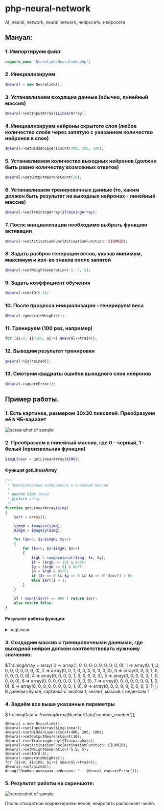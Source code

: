 # php-neural-network
AI, neural, network, neural network, нейросеть, нейросети

## Мануал:

### 1. Импортируем файл:
```php
require_once "Neuralink/Neuralink.php";
```

### 2. Инициализируем
```php
$Neural = new Neuralink();
```

### 3. Устанавливаем входящие данные (обычно, линейный массив)
```php
$Neural->setInputArray($LinearArray);
```

### 4. Инициализируем нейроны скрытого слоя (любое количество слоёв через запятую с указанием количество нейронов в слое)
```php
$Neural->setHiddenLayersCount(400, 200, 100);
```

### 5. Устанавливаем количество выходных нейронов (должно быть равно количеству возможных ответов)
```php
$Neural->setOutputNeuronsCount(10);
```

### 6. Устанавливаем тренировочные данные (то, каким должен быть результат на выходных нейронах - линейный массив)
```php
$Neural->setTrainingArray($TrainingArray);
```

### 7. После инициализации необходимо выбрать функцию активации
```php
$Neural->setActivationFunc(ActivationFunction::SIGMOID);
```

### 8. Задать разброс генерации весов, указав минимум, максимум и кол-во знаков после запятой
```php
$Neural->setWeightGeneration(-5, 5, 5);
```

### 9. Задать коэффициент обучения
```php
$Neural->setIQ(0.3);
```

### 10. После процесса инициализации - генерируем веса
```php
$Neural->generateWeights();
```

### 11. Тренируем (100 раз, например)
```php
for ($i=0; $i<100; $i++) $Neural->train();
```

### 12. Выводим результат тренировки
```php
$Neural->isTrained();
```

### 13. Смотрим квадраты ошибок выходного слоя нейронов
```php
$Neural->squareError();
```

## Пример работы.

### 1. Есть картинка, размером 30х30 пикселей. Преобразуем её в ЧБ-вариант
![screenshot of sample](https://cdn1.savepice.ru/uploads/2019/12/27/9ee7c437004e2bac93ac8c37eeeb9b51-full.jpg)

### 2. Преобразуем в линейный массив, где 0 - черный, 1 - белый (произвольная функция)
```php
$imgLinear = getLinearArray($IMG);
```

#### Функция getLinearArray
```php
/**
 * Преобразование изображения в линейный массив
 *
 * @param $img image
 * @return array
 */
function getLinearArray($img)
{
    $arr = array();

    $imgW = imagesx($img);
    $imgH = imagesy($img);

    for ($y=0; $y<$imgH; $y++)
    {
        for ($x=0; $x<$imgW; $x++)
        {
            $rgb = imagecolorat($img, $x, $y);
            $r = ($rgb >> 16) & 0xFF;
            $g = ($rgb >> 8) & 0xFF;
            $b = $rgb & 0xFF;
            if ($r == 0 && $g == 0 && $b == 0) $arr[] = 0;
            else $arr[] = 1;
        }
    }

    if ( count($arr) == 900 ) return $arr;
    else return false;
}
```

#### Результат работы функции:
<details>
  <summary>imgLinear</summary>

  ```
  Array ( [0] => 1 [1] => 0 [2] => 0 [3] => 0 [4] => 0 [5] => 1 [6] => 1 [7] => 1 [8] => 1 [9] => 1 [10] => 1 [11] => 1 [12] => 1 [13] => 1 [14] => 1 [15] => 1 [16] => 1 [17] => 1 [18] => 1 [19] => 1 [20] => 1 [21] => 1 [22] => 1 [23] => 1 [24] => 1 [25] => 1 [26] => 1 [27] => 1 [28] => 1 [29] => 1 [30] => 0 [31] => 0 [32] => 0 [33] => 0 [34] => 0 [35] => 1 [36] => 1 [37] => 1 [38] => 1 [39] => 1 [40] => 1 [41] => 1 [42] => 1 [43] => 1 [44] => 1 [45] => 1 [46] => 1 [47] => 1 [48] => 1 [49] => 1 [50] => 1 [51] => 1 [52] => 1 [53] => 1 [54] => 1 [55] => 1 [56] => 1 [57] => 1 [58] => 1 [59] => 1 [60] => 0 [61] => 0 [62] => 1 [63] => 1 [64] => 1 [65] => 0 [66] => 1 [67] => 1 [68] => 1 [69] => 1 [70] => 1 [71] => 1 [72] => 1 [73] => 1 [74] => 1 [75] => 1 [76] => 1 [77] => 1 [78] => 1 [79] => 1 [80] => 1 [81] => 1 [82] => 1 [83] => 1 [84] => 1 [85] => 1 [86] => 1 [87] => 1 [88] => 1 [89] => 1 [90] => 0 [91] => 1 [92] => 0 [93] => 0 [94] => 0 [95] => 1 [96] => 1 [97] => 1 [98] => 1 [99] => 1 [100] => 1 [101] => 1 [102] => 1 [103] => 1 [104] => 1 [105] => 1 [106] => 1 [107] => 1 [108] => 1 [109] => 1 [110] => 1 [111] => 1 [112] => 1 [113] => 1 [114] => 1 [115] => 1 [116] => 1 [117] => 1 [118] => 1 [119] => 1 [120] => 0 [121] => 1 [122] => 0 [123] => 0 [124] => 0 [125] => 0 [126] => 0 [127] => 1 [128] => 1 [129] => 1 [130] => 1 [131] => 1 [132] => 1 [133] => 1 [134] => 1 [135] => 1 [136] => 1 [137] => 1 [138] => 1 [139] => 1 [140] => 1 [141] => 1 [142] => 1 [143] => 1 [144] => 1 [145] => 1 [146] => 1 [147] => 1 [148] => 1 [149] => 1 [150] => 0 [151] => 1 [152] => 0 [153] => 0 [154] => 1 [155] => 0 [156] => 1 [157] => 0 [158] => 1 [159] => 1 [160] => 1 [161] => 1 [162] => 1 [163] => 1 [164] => 1 [165] => 1 [166] => 1 [167] => 1 [168] => 1 [169] => 1 [170] => 1 [171] => 1 [172] => 1 [173] => 1 [174] => 1 [175] => 1 [176] => 1 [177] => 1 [178] => 1 [179] => 1 [180] => 0 [181] => 1 [182] => 1 [183] => 0 [184] => 1 [185] => 0 [186] => 1 [187] => 0 [188] => 0 [189] => 1 [190] => 1 [191] => 1 [192] => 1 [193] => 1 [194] => 1 [195] => 1 [196] => 1 [197] => 1 [198] => 1 [199] => 1 [200] => 1 [201] => 1 [202] => 1 [203] => 1 [204] => 1 [205] => 1 [206] => 1 [207] => 1 [208] => 1 [209] => 1 [210] => 0 [211] => 0 [212] => 1 [213] => 0 [214] => 1 [215] => 1 [216] => 0 [217] => 1 [218] => 0 [219] => 1 [220] => 1 [221] => 1 [222] => 1 [223] => 1 [224] => 1 [225] => 1 [226] => 1 [227] => 1 [228] => 1 [229] => 1 [230] => 1 [231] => 1 [232] => 1 [233] => 1 [234] => 1 [235] => 1 [236] => 1 [237] => 1 [238] => 1 [239] => 1 [240] => 1 [241] => 0 [242] => 0 [243] => 0 [244] => 0 [245] => 1 [246] => 0 [247] => 1 [248] => 1 [249] => 1 [250] => 1 [251] => 1 [252] => 1 [253] => 1 [254] => 1 [255] => 1 [256] => 1 [257] => 1 [258] => 1 [259] => 1 [260] => 1 [261] => 1 [262] => 1 [263] => 1 [264] => 1 [265] => 1 [266] => 1 [267] => 1 [268] => 1 [269] => 1 [270] => 1 [271] => 1 [272] => 0 [273] => 1 [274] => 0 [275] => 0 [276] => 0 [277] => 1 [278] => 0 [279] => 1 [280] => 1 [281] => 1 [282] => 1 [283] => 1 [284] => 1 [285] => 1 [286] => 1 [287] => 1 [288] => 1 [289] => 1 [290] => 1 [291] => 1 [292] => 1 [293] => 1 [294] => 1 [295] => 1 [296] => 1 [297] => 1 [298] => 1 [299] => 1 [300] => 1 [301] => 1 [302] => 0 [303] => 0 [304] => 1 [305] => 0 [306] => 0 [307] => 1 [308] => 0 [309] => 0 [310] => 1 [311] => 1 [312] => 1 [313] => 1 [314] => 1 [315] => 1 [316] => 1 [317] => 1 [318] => 1 [319] => 1 [320] => 1 [321] => 1 [322] => 1 [323] => 1 [324] => 1 [325] => 1 [326] => 1 [327] => 1 [328] => 1 [329] => 1 [330] => 1 [331] => 1 [332] => 1 [333] => 0 [334] => 0 [335] => 1 [336] => 1 [337] => 1 [338] => 1 [339] => 0 [340] => 1 [341] => 1 [342] => 1 [343] => 1 [344] => 1 [345] => 1 [346] => 1 [347] => 1 [348] => 1 [349] => 1 [350] => 1 [351] => 1 [352] => 1 [353] => 1 [354] => 1 [355] => 1 [356] => 1 [357] => 1 [358] => 1 [359] => 1 [360] => 1 [361] => 1 [362] => 1 [363] => 1 [364] => 0 [365] => 0 [366] => 0 [367] => 1 [368] => 1 [369] => 0 [370] => 1 [371] => 1 [372] => 1 [373] => 1 [374] => 1 [375] => 1 [376] => 1 [377] => 1 [378] => 1 [379] => 1 [380] => 1 [381] => 1 [382] => 1 [383] => 1 [384] => 1 [385] => 1 [386] => 1 [387] => 1 [388] => 1 [389] => 1 [390] => 1 [391] => 1 [392] => 1 [393] => 1 [394] => 1 [395] => 1 [396] => 0 [397] => 0 [398] => 0 [399] => 0 [400] => 1 [401] => 1 [402] => 1 [403] => 1 [404] => 1 [405] => 1 [406] => 1 [407] => 1 [408] => 1 [409] => 1 [410] => 1 [411] => 1 [412] => 1 [413] => 1 [414] => 1 [415] => 1 [416] => 1 [417] => 1 [418] => 1 [419] => 1 [420] => 1 [421] => 1 [422] => 1 [423] => 1 [424] => 0 [425] => 0 [426] => 0 [427] => 0 [428] => 0 [429] => 0 [430] => 1 [431] => 1 [432] => 1 [433] => 1 [434] => 1 [435] => 1 [436] => 1 [437] => 1 [438] => 1 [439] => 1 [440] => 1 [441] => 1 [442] => 1 [443] => 1 [444] => 1 [445] => 1 [446] => 1 [447] => 1 [448] => 1 [449] => 1 [450] => 1 [451] => 1 [452] => 1 [453] => 0 [454] => 0 [455] => 1 [456] => 0 [457] => 1 [458] => 1 [459] => 0 [460] => 1 [461] => 1 [462] => 1 [463] => 1 [464] => 1 [465] => 1 [466] => 1 [467] => 1 [468] => 1 [469] => 1 [470] => 1 [471] => 1 [472] => 1 [473] => 1 [474] => 1 [475] => 1 [476] => 1 [477] => 1 [478] => 1 [479] => 1 [480] => 1 [481] => 1 [482] => 1 [483] => 0 [484] => 1 [485] => 1 [486] => 0 [487] => 0 [488] => 0 [489] => 1 [490] => 1 [491] => 1 [492] => 1 [493] => 1 [494] => 1 [495] => 1 [496] => 1 [497] => 1 [498] => 1 [499] => 1 [500] => 1 [501] => 1 [502] => 1 [503] => 1 [504] => 1 [505] => 1 [506] => 1 [507] => 1 [508] => 1 [509] => 1 [510] => 1 [511] => 1 [512] => 1 [513] => 0 [514] => 0 [515] => 0 [516] => 0 [517] => 0 [518] => 0 [519] => 1 [520] => 1 [521] => 1 [522] => 1 [523] => 1 [524] => 1 [525] => 1 [526] => 1 [527] => 1 [528] => 1 [529] => 1 [530] => 1 [531] => 1 [532] => 1 [533] => 1 [534] => 1 [535] => 1 [536] => 1 [537] => 1 [538] => 1 [539] => 1 [540] => 1 [541] => 1 [542] => 1 [543] => 1 [544] => 1 [545] => 0 [546] => 0 [547] => 0 [548] => 1 [549] => 1 [550] => 1 [551] => 1 [552] => 1 [553] => 1 [554] => 1 [555] => 1 [556] => 1 [557] => 1 [558] => 1 [559] => 1 [560] => 1 [561] => 1 [562] => 1 [563] => 1 [564] => 1 [565] => 1 [566] => 1 [567] => 1 [568] => 1 [569] => 1 [570] => 1 [571] => 1 [572] => 1 [573] => 1 [574] => 1 [575] => 1 [576] => 1 [577] => 1 [578] => 1 [579] => 1 [580] => 1 [581] => 1 [582] => 1 [583] => 1 [584] => 1 [585] => 1 [586] => 1 [587] => 1 [588] => 1 [589] => 1 [590] => 1 [591] => 1 [592] => 1 [593] => 1 [594] => 1 [595] => 1 [596] => 1 [597] => 1 [598] => 1 [599] => 1 [600] => 1 [601] => 1 [602] => 1 [603] => 1 [604] => 1 [605] => 1 [606] => 1 [607] => 1 [608] => 1 [609] => 1 [610] => 1 [611] => 1 [612] => 1 [613] => 1 [614] => 1 [615] => 1 [616] => 1 [617] => 1 [618] => 1 [619] => 1 [620] => 1 [621] => 1 [622] => 1 [623] => 1 [624] => 1 [625] => 1 [626] => 1 [627] => 1 [628] => 1 [629] => 1 [630] => 1 [631] => 1 [632] => 1 [633] => 1 [634] => 1 [635] => 1 [636] => 1 [637] => 1 [638] => 1 [639] => 1 [640] => 1 [641] => 1 [642] => 1 [643] => 1 [644] => 1 [645] => 1 [646] => 1 [647] => 1 [648] => 1 [649] => 1 [650] => 1 [651] => 1 [652] => 1 [653] => 1 [654] => 1 [655] => 1 [656] => 1 [657] => 1 [658] => 1 [659] => 1 [660] => 1 [661] => 1 [662] => 1 [663] => 1 [664] => 1 [665] => 1 [666] => 1 [667] => 1 [668] => 1 [669] => 1 [670] => 1 [671] => 1 [672] => 1 [673] => 1 [674] => 1 [675] => 1 [676] => 1 [677] => 1 [678] => 1 [679] => 1 [680] => 1 [681] => 1 [682] => 1 [683] => 1 [684] => 1 [685] => 1 [686] => 1 [687] => 1 [688] => 1 [689] => 1 [690] => 1 [691] => 1 [692] => 1 [693] => 1 [694] => 1 [695] => 1 [696] => 1 [697] => 1 [698] => 1 [699] => 1 [700] => 1 [701] => 1 [702] => 1 [703] => 1 [704] => 1 [705] => 1 [706] => 1 [707] => 1 [708] => 1 [709] => 1 [710] => 1 [711] => 1 [712] => 1 [713] => 1 [714] => 1 [715] => 1 [716] => 1 [717] => 1 [718] => 1 [719] => 1 [720] => 1 [721] => 1 [722] => 1 [723] => 1 [724] => 1 [725] => 1 [726] => 1 [727] => 1 [728] => 1 [729] => 1 [730] => 1 [731] => 1 [732] => 1 [733] => 1 [734] => 1 [735] => 1 [736] => 1 [737] => 1 [738] => 1 [739] => 1 [740] => 1 [741] => 1 [742] => 1 [743] => 1 [744] => 1 [745] => 1 [746] => 1 [747] => 1 [748] => 1 [749] => 1 [750] => 1 [751] => 1 [752] => 1 [753] => 1 [754] => 1 [755] => 1 [756] => 1 [757] => 1 [758] => 1 [759] => 1 [760] => 1 [761] => 1 [762] => 1 [763] => 1 [764] => 1 [765] => 1 [766] => 1 [767] => 1 [768] => 1 [769] => 1 [770] => 1 [771] => 1 [772] => 1 [773] => 1 [774] => 1 [775] => 1 [776] => 1 [777] => 1 [778] => 1 [779] => 1 [780] => 1 [781] => 1 [782] => 1 [783] => 1 [784] => 1 [785] => 1 [786] => 1 [787] => 1 [788] => 1 [789] => 1 [790] => 1 [791] => 1 [792] => 1 [793] => 1 [794] => 1 [795] => 1 [796] => 1 [797] => 1 [798] => 1 [799] => 1 [800] => 1 [801] => 1 [802] => 1 [803] => 1 [804] => 1 [805] => 1 [806] => 1 [807] => 1 [808] => 1 [809] => 1 [810] => 1 [811] => 1 [812] => 1 [813] => 1 [814] => 1 [815] => 1 [816] => 1 [817] => 1 [818] => 1 [819] => 1 [820] => 1 [821] => 1 [822] => 1 [823] => 1 [824] => 1 [825] => 1 [826] => 1 [827] => 1 [828] => 1 [829] => 1 [830] => 1 [831] => 1 [832] => 1 [833] => 1 [834] => 1 [835] => 1 [836] => 1 [837] => 1 [838] => 1 [839] => 1 [840] => 1 [841] => 1 [842] => 1 [843] => 1 [844] => 1 [845] => 1 [846] => 1 [847] => 1 [848] => 1 [849] => 1 [850] => 1 [851] => 1 [852] => 1 [853] => 1 [854] => 1 [855] => 1 [856] => 1 [857] => 1 [858] => 1 [859] => 1 [860] => 1 [861] => 1 [862] => 1 [863] => 1 [864] => 1 [865] => 1 [866] => 1 [867] => 1 [868] => 1 [869] => 1 [870] => 1 [871] => 1 [872] => 1 [873] => 1 [874] => 1 [875] => 1 [876] => 1 [877] => 1 [878] => 1 [879] => 1 [880] => 1 [881] => 1 [882] => 1 [883] => 1 [884] => 1 [885] => 1 [886] => 1 [887] => 1 [888] => 1 [889] => 1 [890] => 1 [891] => 1 [892] => 1 [893] => 1 [894] => 1 [895] => 1 [896] => 1 [897] => 1 [898] => 1 [899] => 1 )
  ```
</details>

### 3. Создадим массив с тренировочными данными, где выходной нейрон должен соответствовать нужному значению:
$TrainingArray = array(
    0 =>    array(1, 0, 0, 0, 0, 0, 0, 0, 0, 0),
    1 =>    array(0, 1, 0, 0, 0, 0, 0, 0, 0, 0),
    2 =>    array(0, 0, 1, 0, 0, 0, 0, 0, 0, 0),
    3 =>    array(0, 0, 0, 1, 0, 0, 0, 0, 0, 0),
    4 =>    array(0, 0, 0, 0, 1, 0, 0, 0, 0, 0),
    5 =>    array(0, 0, 0, 0, 0, 1, 0, 0, 0, 0),
    6 =>    array(0, 0, 0, 0, 0, 0, 1, 0, 0, 0),
    7 =>    array(0, 0, 0, 0, 0, 0, 0, 1, 0, 0),
    8 =>    array(0, 0, 0, 0, 0, 0, 0, 0, 1, 0),
    9 =>    array(0, 0, 0, 0, 0, 0, 0, 0, 0, 1)
);
В данном случае, картинка с числом 1, значит, массив с индексом 1

### 4. Задаём все выше указанные параметры
$TrainingData = $TrainingArray[$NumberData['number_number']];

    $Neural = new Neuralink();
    $Neural->setInputArray($imgLinear);
    $Neural->setHiddenLayersCount(400, 200, 100);
    $Neural->setOutputNeuronsCount(10);
    $Neural->setTrainingArray($TrainingData);
    $Neural->setActivationFunc(ActivationFunction::SIGMOID);
    $Neural->setWeightGeneration(-5,5, 5);
    $Neural->setIQ(0.3);
    $Neural->generateWeights();
    for ($i=0; $i<100; $i++) $Neural->train();
    $Neural->isTrained();
    debug("Ошибка выходных нейронов: " . $Neural->squareError());
    
### 5. Результат работы на скриншоте:
![screenshot of sample](https://cdn1.savepice.ru/uploads/2019/12/27/ee3d16845a379169ba3f33afe9851c53-full.png)

После стократной корректировки весов, нейросеть распознает число.
